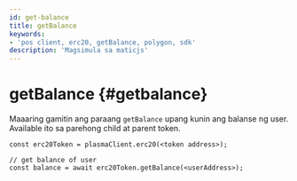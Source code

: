 ```yaml
---
id: get-balance
title: getBalance
keywords:
- 'pos client, erc20, getBalance, polygon, sdk'
description: 'Magsimula sa maticjs'
---
```


# getBalance {#getbalance}

Maaaring gamitin ang paraang `getBalance` upang kunin ang balanse ng user. Available ito sa parehong child at parent token.

```
const erc20Token = plasmaClient.erc20(<token address>);

// get balance of user
const balance = await erc20Token.getBalance(<userAddress>);
```
